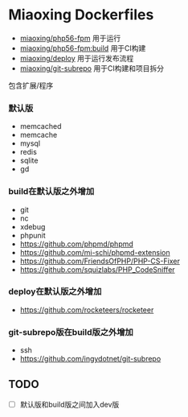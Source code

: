 # Miaoxing Dockerfiles

- [miaoxing/php56-fpm](https://github.com/miaoxing/dockerfiles/blob/master/php-fpm/Dockerfile) 用于运行
- [miaoxing/php56-fpm:build](https://github.com/miaoxing/dockerfiles/blob/master/build/php-fpm/Dockerfile) 用于CI构建
- [miaoxing/deploy](https://github.com/miaoxing/dockerfiles/blob/master/deploy/Dockerfile) 用于运行发布流程
- [miaoxing/git-subrepo](https://github.com/miaoxing/dockerfiles/blob/master/git-subrepo/Dockerfile) 用于CI构建和项目拆分

包含扩展/程序

### 默认版

- memcached
- memcache
- mysql
- redis
- sqlite
- gd

### build在默认版之外增加

- git
- nc
- xdebug
- phpunit
- https://github.com/phpmd/phpmd
- https://github.com/mi-schi/phpmd-extension
- https://github.com/FriendsOfPHP/PHP-CS-Fixer
- https://github.com/squizlabs/PHP_CodeSniffer

### deploy在默认版之外增加

- https://github.com/rocketeers/rocketeer

### git-subrepo版在build版之外增加

- ssh
- https://github.com/ingydotnet/git-subrepo


## TODO

- [ ] 默认版和build版之间加入dev版
